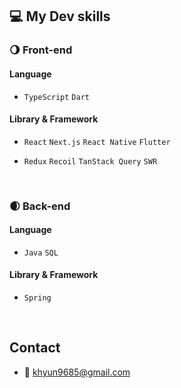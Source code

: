 ## 💻 My Dev skills
### 🌖 Front-end
#### Language
- `TypeScript` `Dart`
#### Library & Framework
- `React` `Next.js` `React Native` `Flutter`

- `Redux` `Recoil` `TanStack Query` `SWR`
<br>

### 🌒 Back-end
#### Language
- `Java` `SQL`
#### Library & Framework
- `Spring`
<br>
  
## Contact
- 📧 khyun9685@gmail.com
<br>
